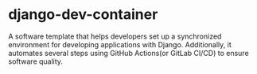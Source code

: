 # django-dev-container
 A software template that helps developers set up a synchronized environment for developing applications with Django. Additionally, it automates several steps using GitHub Actions(or GitLab CI/CD) to ensure software quality.
